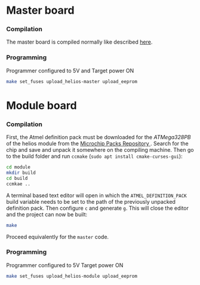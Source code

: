 # Master board
### Compilation
The master board is compiled normally like described [here](https://github.com/formicidae-tracker/documentation/wiki/Technical-Guide%3A-Uploading-a-new-firmware).

### Programming
Programmer configured to 5V and Target power ON


```sh
make set_fuses upload_helios-master upload_eeprom
```

# Module board
### Compilation
First, the Atmel definition pack must be downloaded for the *ATMega328PB* of the helios module from the [Microchip Packs Repository
](http://packs.download.atmel.com/). Search for the chip and save and unpack it somewhere on the compiling machine. Then go to the build folder and run `ccmake` (`sudo apt install cmake-curses-gui`):
```sh
cd module
mkdir build
cd build
ccmkae ..
```
A terminal based text editor will open in which the `ATMEL_DEFINITION_PACK` build variable needs to be set to the path of the previously unpacked definition pack. Then configure `c` and generate `g`. This will close the editor and the project can now be built:
```sh
make
```
Proceed equivalently for the `master` code.

### Programming
Programmer configured to 5V Target power ON

```sh
make set_fuses upload_helios-module upload_eeprom
```
